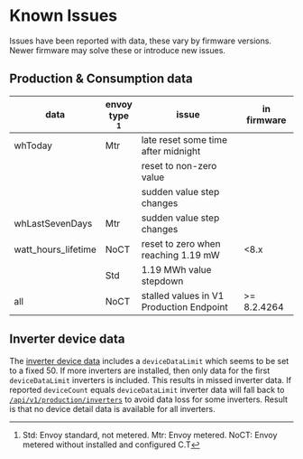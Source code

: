 # Known Issues

Issues have been reported with data, these vary by firmware versions. Newer firmware may solve these or introduce new issues.

## Production & Consumption data

| data                | envoy <br> type [^1] | issue                                    | in firmware |
| ------------------- | -------------------- | ---------------------------------------- | ----------- |
| whToday             | Mtr                  | late reset some time after midnight      |
|                     |                      | reset to non-zero value                  |
|                     |                      | sudden value step changes                |
| whLastSevenDays     | Mtr                  | sudden value step changes                |
| watt_hours_lifetime | NoCT                 | reset to zero when reaching 1.19 mW      | \<8.x       |
|                     | Std                  | 1.19 MWh value stepdown                  |             |
| all                 | NoCT                 | stalled values in V1 Production Endpoint | >= 8.2.4264 |

[^1]: Std: Envoy standard, not metered. Mtr: Envoy metered. NoCT: Envoy metered without installed and configured C.T

## Inverter device data

The [inverter device data](./endpoint_json.md#ivppdmdevice_data) includes a `deviceDataLimit` which seems to be set to a fixed 50. If more inverters are installed, then only data for the first `deviceDataLimit` inverters is included. This results in missed inverter data. If reported `deviceCount` equals `deviceDataLimit` inverter data will fall back to [`/api/v1/production/inverters`](endpoint_json.md#apiv1productioninverters) to avoid data loss for some inverters. Result is that no device detail data is available for all inverters.
